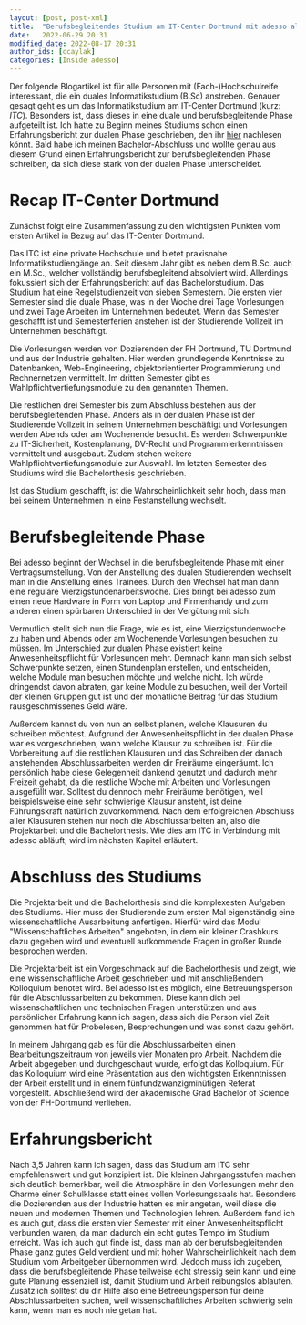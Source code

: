 ```yaml
---
layout: [post, post-xml]              
title:  "Berufsbegleitendes Studium am IT-Center Dortmund mit adesso als Partner"            
date:   2022-06-29 20:31              
modified_date: 2022-08-17 20:31          
author_ids: [ccaylak]                       
categories: [Inside adesso]
---
```

Der folgende Blogartikel ist für alle Personen mit (Fach-)Hochschulreife interessant, die ein duales Informatikstudium (B.Sc) anstreben.
Genauer gesagt geht es um das Informatikstudium am IT-Center Dortmund (kurz: _ITC_).
Besonders ist, dass dieses in eine duale und berufsbegleitende Phase aufgeteilt ist.
Ich hatte zu Beginn meines Studiums schon einen Erfahrungsbericht zur dualen Phase geschrieben, den ihr [hier](https://www.adesso.de/de/news/blog/duales-studium-am-it-center-dortmund-mit-adesso-als-partner.jsp) nachlesen könnt.
Bald habe ich meinen Bachelor-Abschluss und wollte genau aus diesem Grund einen Erfahrungsbericht zur berufsbegleitenden Phase schreiben, da sich diese stark von der dualen Phase unterscheidet.

# Recap IT-Center Dortmund

Zunächst folgt eine Zusammenfassung zu den wichtigsten Punkten vom ersten Artikel in Bezug auf das IT-Center Dortmund.

Das ITC ist eine private Hochschule und bietet praxisnahe Informatikstudiengänge an.
Seit diesem Jahr gibt es neben dem B.Sc. auch ein M.Sc., welcher vollständig berufsbegleitend absolviert wird.
Allerdings fokussiert sich der Erfahrungsbericht auf das Bachelorstudium.
Das Studium hat eine Regelstudienzeit von sieben Semestern.
Die ersten vier Semester sind die duale Phase, was in der Woche drei Tage Vorlesungen und zwei Tage Arbeiten im Unternehmen bedeutet.
Wenn das Semester geschafft ist und Semesterferien anstehen ist der Studierende Vollzeit im Unternehmen beschäftigt.

Die Vorlesungen werden von Dozierenden der FH Dortmund, TU Dortmund und aus der Industrie gehalten.
Hier werden grundlegende Kenntnisse zu Datenbanken, Web-Engineering, objektorientierter Programmierung und Rechnernetzen vermittelt.
Im dritten Semester gibt es Wahlpflichtvertiefungsmodule zu den genannten Themen.

Die restlichen drei Semester bis zum Abschluss bestehen aus der berufsbegleitenden Phase.
Anders als in der dualen Phase ist der Studierende Vollzeit in seinem Unternehmen beschäftigt und Vorlesungen werden Abends oder am Wochenende besucht.
Es werden Schwerpunkte zu IT-Sicherheit, Kostenplanung, DV-Recht und Programmierkenntnissen vermittelt und ausgebaut.
Zudem stehen weitere Wahlpflichtvertiefungsmodule zur Auswahl. 
Im letzten Semester des Studiums wird die Bachelorthesis geschrieben.

Ist das Studium geschafft, ist die Wahrscheinlichkeit sehr hoch, dass man bei seinem Unternehmen in eine Festanstellung wechselt.

# Berufsbegleitende Phase

Bei adesso beginnt der Wechsel in die berufsbegleitende Phase mit einer Vertragsumstellung.
Von der Anstellung des dualen Studierenden wechselt man in die Anstellung eines Trainees.
Durch den Wechsel hat man dann eine reguläre Vierzigstundenarbeitswoche.
Dies bringt bei adesso zum einen neue Hardware in Form von Laptop und Firmenhandy und zum anderen einen spürbaren Unterschied in der Vergütung mit sich.

Vermutlich stellt sich nun die Frage, wie es ist, eine Vierzigstundenwoche zu haben und Abends oder am Wochenende Vorlesungen besuchen zu müssen.
Im Unterschied zur dualen Phase existiert keine Anwesenheitspflicht für Vorlesungen mehr.
Demnach kann man sich selbst Schwerpunkte setzen, einen Stundenplan erstellen, und entscheiden, welche Module man besuchen möchte und welche nicht.
Ich würde dringendst davon abraten, gar keine Module zu besuchen, weil der Vorteil der kleinen Gruppen gut ist und der monatliche Beitrag für das Studium rausgeschmissenes Geld wäre.

Außerdem kannst du von nun an selbst planen, welche Klausuren du schreiben möchtest.
Aufgrund der Anwesenheitspflicht in der dualen Phase war es vorgeschrieben, wann welche Klausur zu schreiben ist.
Für die Vorbereitung auf die restlichen Klausuren und das Schreiben der danach anstehenden Abschlussarbeiten werden dir Freiräume eingeräumt.
Ich persönlich habe diese Gelegenheit dankend genutzt und dadurch mehr Freizeit gehabt, da die restliche Woche mit Arbeiten und Vorlesungen ausgefüllt war.
Solltest du dennoch mehr Freiräume benötigen, weil beispielsweise eine sehr schwierige Klausur ansteht, ist deine Führungskraft natürlich zuvorkommend.
Nach dem erfolgreichen Abschluss aller Klausuren stehen nur noch die Abschlussarbeiten an, also die Projektarbeit und die Bachelorthesis.
Wie dies am ITC in Verbindung mit adesso abläuft, wird im nächsten Kapitel erläutert.

# Abschluss des Studiums

Die Projektarbeit und die Bachelorthesis sind die komplexesten Aufgaben des Studiums.
Hier muss der Studierende zum ersten Mal eigenständig eine wissenschaftliche Ausarbeitung anfertigen.
Hierfür wird das Modul "Wissenschaftliches Arbeiten" angeboten, in dem ein kleiner Crashkurs dazu gegeben wird und eventuell aufkommende Fragen in großer Runde besprochen werden.

Die Projektarbeit ist ein Vorgeschmack auf die Bachelorthesis und zeigt, wie eine wissenschaftliche Arbeit geschrieben und mit anschließendem Kolloquium benotet wird.
Bei adesso ist es möglich, eine Betreuungsperson für die Abschlussarbeiten zu bekommen.
Diese kann dich bei wissenschaftlichen und technischen Fragen unterstützen und aus persönlicher Erfahrung kann ich sagen, dass sich die Person viel Zeit genommen hat für Probelesen, Besprechungen und was sonst dazu gehört.

In meinem Jahrgang gab es für die Abschlussarbeiten einen Bearbeitungszeitraum von jeweils vier Monaten pro Arbeit.
Nachdem die Arbeit abgegeben und durchgeschaut wurde, erfolgt das Kolloquium.
Für das Kolloquium wird eine Präsentation aus den wichtigsten Erkenntnissen der Arbeit erstellt und in einem fünfundzwanzigminütigen Referat vorgestellt.
Abschließend wird der akademische Grad Bachelor of Science von der FH-Dortmund verliehen.

# Erfahrungsbericht

Nach 3,5 Jahren kann ich sagen, dass das Studium am ITC sehr empfehlenswert und gut konzipiert ist.
Die kleinen Jahrgangsstufen machen sich deutlich bemerkbar, weil die Atmosphäre in den Vorlesungen mehr den Charme einer Schulklasse statt eines vollen Vorlesungssaals hat.
Besonders die Dozierenden aus der Industrie hatten es mir angetan, weil diese die neuen und modernen Themen und Technologien lehren.
Außerdem fand ich es auch gut, dass die ersten vier Semester mit einer Anwesenheitspflicht verbunden waren, da man dadurch ein echt gutes Tempo im Studium erreicht.
Was ich auch gut finde ist, dass man ab der berufsbegleitenden Phase ganz gutes Geld verdient und mit hoher Wahrscheinlichkeit nach dem Studium vom Arbeitgeber übernommen wird.
Jedoch muss ich zugeben, dass die berufsbegleitende Phase teilweise echt stressig sein kann und eine gute Planung essenziell ist, damit Studium und Arbeit reibungslos ablaufen.
Zusätzlich solltest du dir Hilfe also eine Betreeungsperson für deine Abschlussarbeiten suchen, weil wissenschaftliches Arbeiten schwierig sein kann, wenn man es noch nie getan hat.
